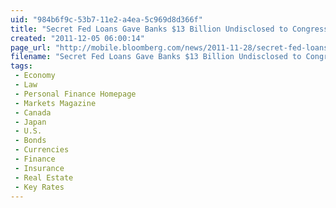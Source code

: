 ```yaml
---
uid: "984b6f9c-53b7-11e2-a4ea-5c969d8d366f"
title: "Secret Fed Loans Gave Banks $13 Billion Undisclosed to Congress- Bloomberg"
created: "2011-12-05 06:00:14"
page_url: "http://mobile.bloomberg.com/news/2011-11-28/secret-fed-loans-undisclosed-to-congress-gave-banks-13-billion-in-income.html"
filename: "Secret Fed Loans Gave Banks $13 Billion Undisclosed to Congress- Bloomberg.html"
tags: 
 - Economy
 - Law
 - Personal Finance Homepage
 - Markets Magazine
 - Canada
 - Japan
 - U.S.
 - Bonds
 - Currencies
 - Finance
 - Insurance
 - Real Estate
 - Key Rates
---
```

